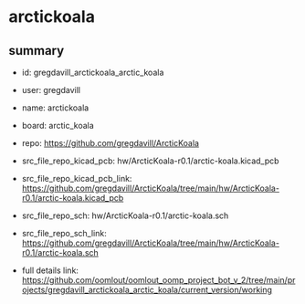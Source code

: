 # arctickoala
 
## summary 
* id: gregdavill_arctickoala_arctic_koala
* user: gregdavill
* name: arctickoala
* board: arctic_koala
* repo: https://github.com/gregdavill/ArcticKoala
* src_file_repo_kicad_pcb: hw/ArcticKoala-r0.1/arctic-koala.kicad_pcb
* src_file_repo_kicad_pcb_link: https://github.com/gregdavill/ArcticKoala/tree/main/hw/ArcticKoala-r0.1/arctic-koala.kicad_pcb


* src_file_repo_sch: hw/ArcticKoala-r0.1/arctic-koala.sch
* src_file_repo_sch_link: https://github.com/gregdavill/ArcticKoala/tree/main/hw/ArcticKoala-r0.1/arctic-koala.sch
* full details link: https://github.com/oomlout/oomlout_oomp_project_bot_v_2/tree/main/projects/gregdavill_arctickoala_arctic_koala/current_version/working  






